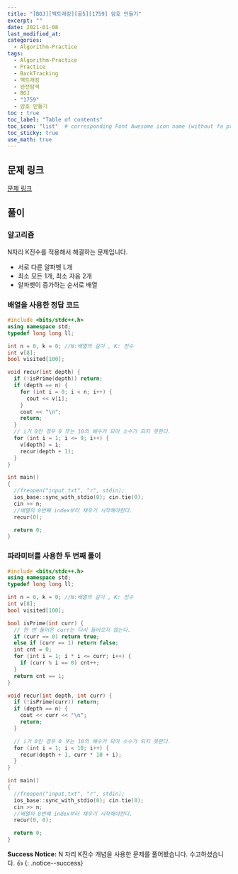 ```yaml
---
title: "[BOJ][백트래킹][골5][1759] 암호 만들기"
excerpt: ""
date: 2021-01-08
last_modified_at: 
categories:
  - Algorithm-Practice
tags:
  - Algorithm-Practice
  - Practice
  - BackTracking
  - 백트래킹
  - 완전탐색
  - BOJ
  - "1759"
  - 암호 만들기
toc : true
toc_label: "Table of contents"
toc_icon: "list"  # corresponding Font Awesome icon name (without fa prefix)
toc_sticky: true
use_math: true
---
```


## 문제 링크

[문제 링크](boj.kr/1759)  

##  풀이

### 알고리즘

N자리 K진수를 적용해서 해결하는 문제입니다.   

- 서로 다른 알파벳 L개
- 최소 모든 1개, 최소 자음 2개
- 알파벳이 증가하는 순서로 배열

### 배열을 사용한 정답 코드

```cpp
#include <bits/stdc++.h>
using namespace std;
typedef long long ll;

int n = 0, k = 0; //N:배열의 길이 , K: 진수
int v[8];
bool visited[100];

void recur(int depth) {
  if (!isPrime(depth)) return;
  if (depth == n) {
    for (int i = 0; i < n; i++) {
      cout << v[i];
    }
    cout << "\n";
    return;
  }
  // i가 0인 경우 0 또는 10의 배수가 되어 소수가 되지 못한다.
  for (int i = 1; i <= 9; i++) {
    v[depth] = i;
    recur(depth + 1);
  }
}

int main()
{
  //freopen("input.txt", "r", stdin);
  ios_base::sync_with_stdio(0); cin.tie(0);
  cin >> n;
  //배열의 0번쨰 index부터 채우기 시작해야한다.
  recur(0);

  return 0;
}
```

### 파라미터를 사용한 두 번째 풀이


```cpp
#include <bits/stdc++.h>
using namespace std;
typedef long long ll;

int n = 0, k = 0; //N:배열의 길이 , K: 진수
int v[8];
bool visited[100];

bool isPrime(int curr) {
  // 한 번 들어온 curr는 다시 들어오지 않는다.
  if (curr == 0) return true;
  else if (curr == 1) return false;
  int cnt = 0;
  for (int i = 1; i * i <= curr; i++) {
    if (curr % i == 0) cnt++;
  }
  return cnt == 1;
}

void recur(int depth, int curr) {
  if (!isPrime(curr)) return;
  if (depth == n) {
    cout << curr << "\n";
    return;
  }

  // i가 0인 경우 0 또는 10의 배수가 되어 소수가 되지 못한다.
  for (int i = 1; i < 10; i++) {
    recur(depth + 1, curr * 10 + i);
  }
}

int main()
{
  //freopen("input.txt", "r", stdin);
  ios_base::sync_with_stdio(0); cin.tie(0);
  cin >> n;
  //배열의 0번쨰 index부터 채우기 시작해야한다.
  recur(0, 0);

  return 0;
}
```  

**Success Notice:**
N 자리 K진수  개념을 사용한 문제를 풀어봤습니다. 수고하셨습니다. :+1:
{: .notice--success}